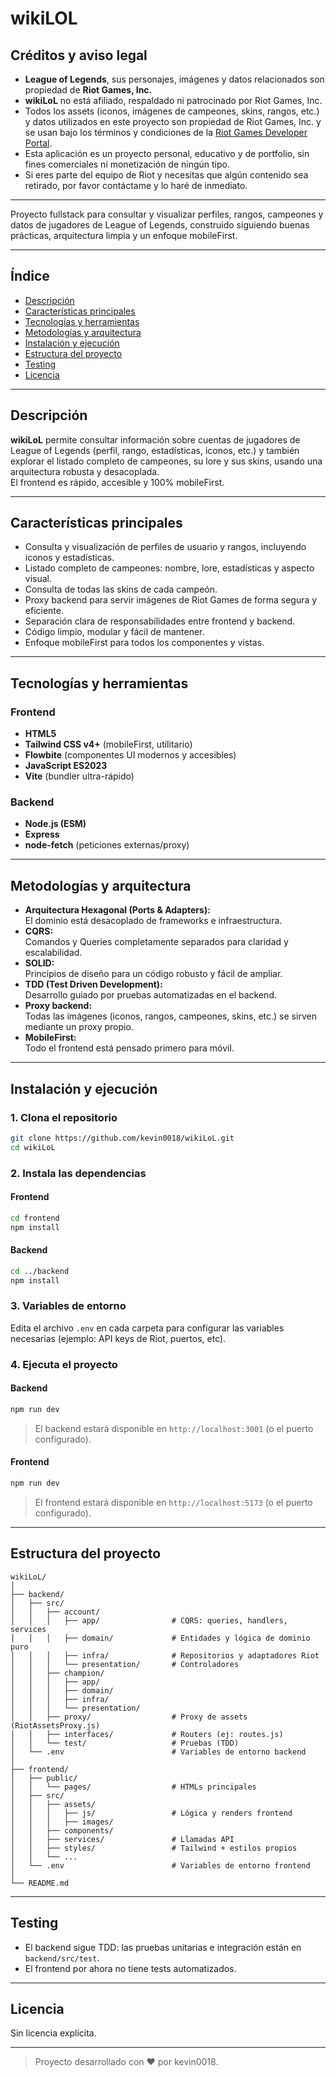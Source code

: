 # wikiLOL

## Créditos y aviso legal

- **League of Legends**, sus personajes, imágenes y datos relacionados son propiedad de **Riot Games, Inc.**
- **wikiLoL** no está afiliado, respaldado ni patrocinado por Riot Games, Inc.
- Todos los assets (iconos, imágenes de campeones, skins, rangos, etc.) y datos utilizados en este proyecto son propiedad de Riot Games, Inc. y se usan bajo los términos y condiciones de la [Riot Games Developer Portal](https://developer.riotgames.com/).
- Esta aplicación es un proyecto personal, educativo y de portfolio, sin fines comerciales ni monetización de ningún tipo.
- Si eres parte del equipo de Riot y necesitas que algún contenido sea retirado, por favor contáctame y lo haré de inmediato.

---

Proyecto fullstack para consultar y visualizar perfiles, rangos, campeones y datos de jugadores de League of Legends, construido siguiendo buenas prácticas, arquitectura limpia y un enfoque mobileFirst.

---

## Índice

- [Descripción](#descripción)
- [Características principales](#características-principales)
- [Tecnologías y herramientas](#tecnologías-y-herramientas)
- [Metodologías y arquitectura](#metodologías-y-arquitectura)
- [Instalación y ejecución](#instalación-y-ejecución)
- [Estructura del proyecto](#estructura-del-proyecto)
- [Testing](#testing)
- [Licencia](#licencia)

---

## Descripción

**wikiLoL** permite consultar información sobre cuentas de jugadores de League of Legends (perfil, rango, estadísticas, iconos, etc.) y también explorar el listado completo de campeones, su lore y sus skins, usando una arquitectura robusta y desacoplada.  
El frontend es rápido, accesible y 100% mobileFirst.

---

## Características principales

- Consulta y visualización de perfiles de usuario y rangos, incluyendo iconos y estadísticas.
- Listado completo de campeones: nombre, lore, estadísticas y aspecto visual.
- Consulta de todas las skins de cada campeón.
- Proxy backend para servir imágenes de Riot Games de forma segura y eficiente.
- Separación clara de responsabilidades entre frontend y backend.
- Código limpio, modular y fácil de mantener.
- Enfoque mobileFirst para todos los componentes y vistas.

---

## Tecnologías y herramientas

### Frontend

- **HTML5**
- **Tailwind CSS v4+** (mobileFirst, utilitario)
- **Flowbite** (componentes UI modernos y accesibles)
- **JavaScript ES2023**
- **Vite** (bundler ultra-rápido)

### Backend

- **Node.js (ESM)**
- **Express**
- **node-fetch** (peticiones externas/proxy)

---

## Metodologías y arquitectura

- **Arquitectura Hexagonal (Ports & Adapters):**  
  El dominio está desacoplado de frameworks e infraestructura.
- **CQRS:**  
  Comandos y Queries completamente separados para claridad y escalabilidad.
- **SOLID:**  
  Principios de diseño para un código robusto y fácil de ampliar.
- **TDD (Test Driven Development):**  
  Desarrollo guiado por pruebas automatizadas en el backend.
- **Proxy backend:**  
  Todas las imágenes (iconos, rangos, campeones, skins, etc.) se sirven mediante un proxy propio.
- **MobileFirst:**  
  Todo el frontend está pensado primero para móvil.

---

## Instalación y ejecución

### 1. Clona el repositorio

```sh
git clone https://github.com/kevin0018/wikiLoL.git
cd wikiLoL
```

### 2. Instala las dependencias

#### Frontend

```sh
cd frontend
npm install
```

#### Backend

```sh
cd ../backend
npm install
```

### 3. Variables de entorno

Edita el archivo `.env` en cada carpeta para configurar las variables necesarias (ejemplo: API keys de Riot, puertos, etc).

### 4. Ejecuta el proyecto

#### Backend

```sh
npm run dev
```
> El backend estará disponible en `http://localhost:3001` (o el puerto configurado).

#### Frontend

```sh
npm run dev
```
> El frontend estará disponible en `http://localhost:5173` (o el puerto configurado).

---

## Estructura del proyecto

```
wikiLoL/
│
├── backend/
│   ├── src/
│   │   ├── account/
│   │   │   ├── app/                # CQRS: queries, handlers, services
│   │   │   ├── domain/             # Entidades y lógica de dominio puro
│   │   │   ├── infra/              # Repositorios y adaptadores Riot
│   │   │   └── presentation/       # Controladores
│   │   ├── champion/
│   │   │   ├── app/
│   │   │   ├── domain/
│   │   │   ├── infra/
│   │   │   └── presentation/
│   │   ├── proxy/                  # Proxy de assets (RiotAssetsProxy.js)
│   │   ├── interfaces/             # Routers (ej: routes.js)
│   │   └── test/                   # Pruebas (TDD)
│   └── .env                        # Variables de entorno backend
│
├── frontend/
│   ├── public/
│   │   └── pages/                  # HTMLs principales
│   ├── src/
│   │   ├── assets/
│   │   │   ├── js/                 # Lógica y renders frontend
│   │   │   ├── images/
│   │   ├── components/
│   │   ├── services/               # Llamadas API
│   │   ├── styles/                 # Tailwind + estilos propios
│   │   └── ...
│   └── .env                        # Variables de entorno frontend
│
└── README.md
```

---

## Testing

- El backend sigue TDD: las pruebas unitarias e integración están en `backend/src/test`.
- El frontend por ahora no tiene tests automatizados.

---

## Licencia

Sin licencia explícita.

---

> Proyecto desarrollado con ❤️ por kevin0018.